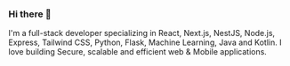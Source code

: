 ### Hi there 👋

<p>I'm a full-stack developer specializing in React, Next.js, NestJS, Node.js, Express, Tailwind CSS, Python, Flask, Machine Learning, Java and Kotlin. I love building Secure, scalable and efficient web & Mobile applications.
</p>

<!--
**yves137/yves137** is a ✨ _special_ ✨ repository because its `README.md` (this file) appears on your GitHub profile.

Here are some ideas to get you started:

- 🔭 I’m currently working on ...
- 🌱 I’m currently learning ...
- 👯 I’m looking to collaborate on ...
- 🤔 I’m looking for help with ...
- 💬 Ask me about ...
- 📫 How to reach me: ...
- 😄 Pronouns: ...
- ⚡ Fun fact: ...
-->

